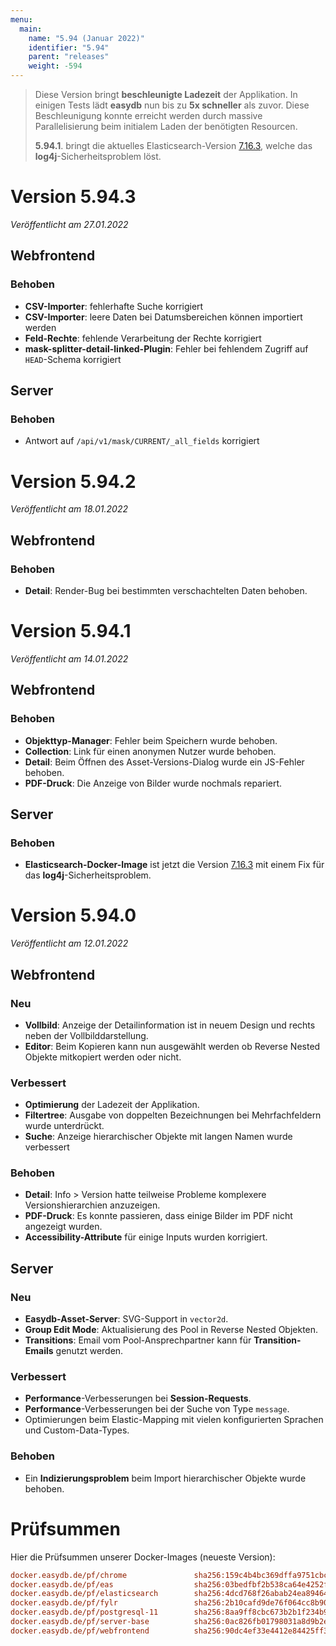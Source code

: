 ```yaml
---
menu:
  main:
    name: "5.94 (Januar 2022)"
    identifier: "5.94"
    parent: "releases"
    weight: -594
---
```


> Diese Version bringt **beschleunigte Ladezeit** der Applikation. In einigen Tests lädt **easydb** nun bis zu **5x schneller** als zuvor. Diese Beschleunigung konnte erreicht werden durch massive Parallelisierung beim initialem Laden der benötigten Resourcen. 
>
> **5.94.1**. bringt die aktuelles Elasticsearch-Version [7.16.3](https://www.elastic.co/guide/en/elasticsearch/reference/current/release-notes-7.16.3.html), welche das **log4j**-Sicherheitsproblem löst.

# Version 5.94.3

*Veröffentlicht am 27.01.2022*

## Webfrontend

### Behoben

* **CSV-Importer**: fehlerhafte Suche korrigiert
* **CSV-Importer**: leere Daten bei Datumsbereichen können importiert werden
* **Feld-Rechte**: fehlende Verarbeitung der Rechte korrigiert
* **mask-splitter-detail-linked-Plugin**: Fehler bei fehlendem Zugriff auf `HEAD`-Schema korrigiert

## Server

### Behoben

* Antwort auf `/api/v1/mask/CURRENT/_all_fields` korrigiert

# Version 5.94.2

*Veröffentlicht am 18.01.2022*

## Webfrontend

### Behoben

* **Detail**: Render-Bug bei bestimmten verschachtelten Daten behoben.

# Version 5.94.1

*Veröffentlicht am 14.01.2022*

## Webfrontend

### Behoben

* **Objekttyp-Manager**: Fehler beim Speichern wurde behoben.
* **Collection**: Link für einen anonymen Nutzer wurde behoben.
* **Detail**: Beim Öffnen des Asset-Versions-Dialog wurde ein JS-Fehler behoben.
* **PDF-Druck**: Die Anzeige von Bilder wurde nochmals repariert.

## Server

### Behoben

* **Elasticsearch-Docker-Image** ist jetzt die Version  [7.16.3](https://www.elastic.co/guide/en/elasticsearch/reference/current/release-notes-7.16.3.html) mit einem Fix für das **log4j**-Sicherheitsproblem.

# Version 5.94.0

*Veröffentlicht am 12.01.2022*

## Webfrontend

### Neu

* **Vollbild**: Anzeige der Detailinformation ist in neuem Design und rechts neben der Vollbilddarstellung.
* **Editor**: Beim Kopieren kann nun ausgewählt werden ob Reverse Nested Objekte mitkopiert werden oder nicht.

### Verbessert

* **Optimierung** der Ladezeit der Applikation.
* **Filtertree**: Ausgabe von doppelten Bezeichnungen bei Mehrfachfeldern wurde unterdrückt.
* **Suche**: Anzeige hierarchischer Objekte mit langen Namen wurde verbessert 

### Behoben

* **Detail**: Info > Version hatte teilweise Probleme komplexere Versionshierarchien anzuzeigen.
* **PDF-Druck**: Es konnte passieren, dass einige Bilder im PDF nicht angezeigt wurden.
* **Accessibility-Attribute** für einige Inputs wurden korrigiert.

## Server

### Neu

* **Easydb-Asset-Server**: SVG-Support in `vector2d`.
* **Group Edit Mode**: Aktualisierung des Pool in Reverse Nested Objekten.
* **Transitions**: Email vom Pool-Ansprechpartner kann für **Transition-Emails** genutzt werden.

### Verbessert

* **Performance**-Verbesserungen bei **Session-Requests**. 
* **Performance**-Verbesserungen bei der Suche von Type `message`.
* Optimierungen beim Elastic-Mapping mit vielen konfigurierten Sprachen und Custom-Data-Types.

### Behoben

* Ein **Indizierungsproblem** beim Import hierarchischer Objekte wurde behoben.

# Prüfsummen

Hier die Prüfsummen unserer Docker-Images (neueste Version):

```ini
docker.easydb.de/pf/chrome               sha256:159c4b4bc369dffa9751cbcc040a244bf5b2c6cc7856366afe5ba7a0c48b8b28
docker.easydb.de/pf/eas                  sha256:03bedfbf2b538ca64e4252fe90bafd98ef46ed3d48122eff94b81775b8793010
docker.easydb.de/pf/elasticsearch        sha256:4dcd768f26abab24ea894642619541b7993885521925130599b408991fbc1444
docker.easydb.de/pf/fylr                 sha256:2b10cafd9de76f064cc8b90afa9c5103fafd5baafd69912c6cb245ed172f632b
docker.easydb.de/pf/postgresql-11        sha256:8aa9ff8cbc673b2b1f234b9fe058a3bf1544ea8074cebef45d35dba8081f8afa
docker.easydb.de/pf/server-base          sha256:0ac826fb01798031a8d9b2e5c5b0c15f7f65c236a557fb3cf295e169baa943cd
docker.easydb.de/pf/webfrontend          sha256:90dc4ef33e4412e84425ff3ec65e90cba29e6f263918e60a632fcfc2c0e3eb03
```
